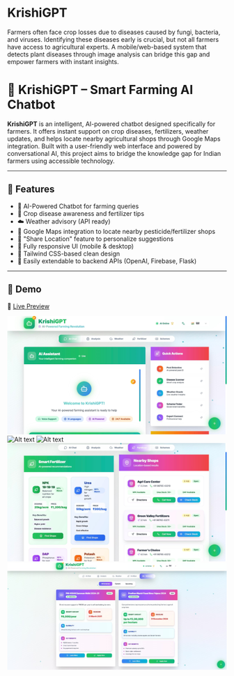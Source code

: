 # KrishiGPT
Farmers often face crop losses due to diseases caused by fungi, bacteria, and viruses. Identifying these diseases early is crucial, but not all farmers have access to agricultural experts. A mobile/web-based system that detects plant diseases through image analysis can bridge this gap and empower farmers with instant insights.
# 🌾 KrishiGPT – Smart Farming AI Chatbot

**KrishiGPT** is an intelligent, AI-powered chatbot designed specifically for farmers. It offers instant support on crop diseases, fertilizers, weather updates, and helps locate nearby agricultural shops through Google Maps integration. Built with a user-friendly web interface and powered by conversational AI, this project aims to bridge the knowledge gap for Indian farmers using accessible technology.



---

## 🚀 Features

- 🤖 AI-Powered Chatbot for farming queries
- 🌱 Crop disease awareness and fertilizer tips
- ☁️ Weather advisory (API ready)
- 📍 Google Maps integration to locate nearby pesticide/fertilizer shops
- 🧭 "Share Location" feature to personalize suggestions
- 📱 Fully responsive UI (mobile & desktop)
- 🎨 Tailwind CSS-based clean design
- 🔧 Easily extendable to backend APIs (OpenAI, Firebase, Flask)

---

## 📸 Demo

🔗 [Live Preview](https://preview-krishigpt-app-kzml3gdo6c2o9ycnxftj.vusercontent.net/)  


![Alt text](https://github.com/Navya-shree27/KrishiGPT/blob/0ccc1e8d2df4729037c8ba88cbb745372745ed85/i1.jpg)
![Alt text](https://github.com/Navya-shree27/KrishiGPT/blob/0c883094d586448ab7c3b3b655097614dbf31351/i2.jpg)
![Alt text](https://github.com/Navya-shree27/KrishiGPT/blob/0c883094d586448ab7c3b3b655097614dbf31351/i3.jpg)
![Alt text](https://github.com/Navya-shree27/KrishiGPT/blob/0c883094d586448ab7c3b3b655097614dbf31351/i4.jpg)
![Alt text](https://github.com/Navya-shree27/KrishiGPT/blob/0c883094d586448ab7c3b3b655097614dbf31351/i5.jpg)



